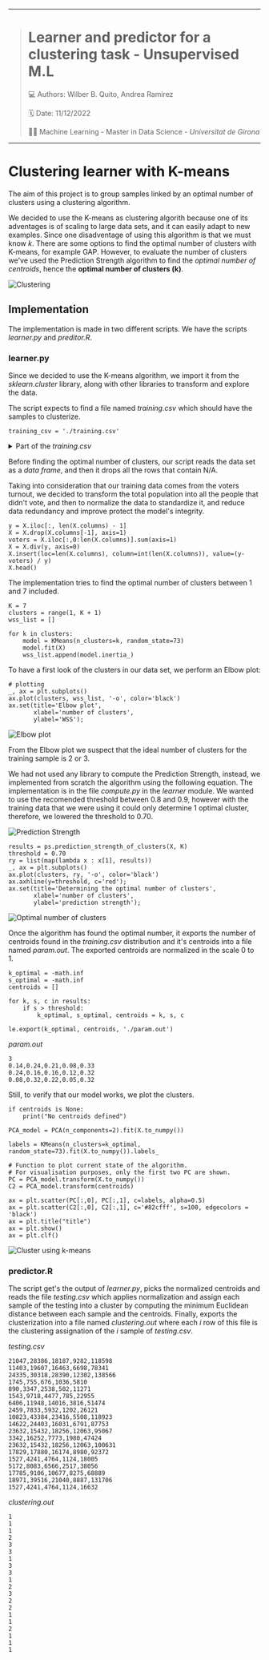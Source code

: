 ---
> # Learner and predictor for a clustering task - Unsupervised M.L
>
> 💻 Authors: Wilber B. Quito, Andrea Ramirez
>
> 🗓️ Date: 11/12/2022
>
> ✍🏼 Machine Learning - Master in Data Science - *Universitat de Girona*

___

# Clustering learner with K-means

The aim of this project is to group samples linked by an optimal number of clusters using a clustering algorithm.

We decided to use the K-means as clustering algorith because one of its adventages is of scaling to large data sets, and it can easily adapt to new examples. Since one disadventage of using this algorithm is that we must know *k*. There are some options to find the optimal number of clusters with K-means, for example GAP. However, to evaluate the number of clusters we've used the Prediction Strength algorithm to find the *optimal number of centroids*, hence the **optimal number of clusters (k)**. 

![Clustering](./img/portada.png)

## Implementation

The implementation is made in two different scripts. We have the scripts *learner.py* and *preditor.R*.

### learner.py

Since we decided to use the K-means algorithm, we import it from the *sklearn.cluster* library, along with other libraries to transform and explore the data.

The script expects to find a file named *training.csv* which should have the samples to clusterize. 

```
training_csv = './training.csv'
```

<details>
	<summary>Part of the <i>training.csv</i></summary>

```
20133,33265,26126,11062,135762
10823,43384,23416,5508,144598
16662,20697,15018,5846,94977
11403,19607,16463,6698,78397
1527,4241,4764,1124,18294
17829,17880,16174,8980,92602
2459,7833,5932,1202,27599
1745,755,676,1036,5696
31335,23294,22324,11377,119782
6406,11948,14016,3816,54139
14622,24403,16031,6791,87705
21047,28386,18187,9282,110165
17829,17880,16174,8980,83626
1981,7543,4008,1159,21065
1805,4011,3073,1117,14081
2824,8172,6667,1512,29064
1981,7543,4008,1159,21747
10823,43384,23416,5508,119165
6155,8207,13180,3669,48472
2441,11005,7111,1584,35514
```

</details>

Before finding the optimal number of clusters, our script reads the data set as a *data frame*, and then it drops all the rows that contain N/A. 

Taking into consideration that our training data comes from the voters turnout, we decided to transform the total population into all the people that didn't vote, and then to normalize the data to standardize it, and reduce data redundancy and improve protect the model's integrity. 

```
y = X.iloc[:, len(X.columns) - 1]
X = X.drop(X.columns[-1], axis=1)
voters = X.iloc[:,0:len(X.columns)].sum(axis=1)
X = X.div(y, axis=0)
X.insert(loc=len(X.columns), column=int(len(X.columns)), value=(y-voters) / y)
X.head()
```

The implementation tries to find the optimal number of clusters between 1 and 7 included. 

```
K = 7
clusters = range(1, K + 1)
wss_list = []

for k in clusters:
    model = KMeans(n_clusters=k, random_state=73)
    model.fit(X)
    wss_list.append(model.inertia_)
```

To have a first look of the clusters in our data set, we perform an Elbow plot:

```
# plotting
_, ax = plt.subplots()
ax.plot(clusters, wss_list, '-o', color='black')
ax.set(title='Elbow plot', 
       xlabel='number of clusters', 
       ylabel='WSS');
 ```
 
![Elbow plot](./img/elbow_plot.png)

From the Elbow plot we suspect that the ideal number of clusters for the training sample is 2 or 3.
 
We had not used any library to compute the Prediction Strength, instead, we implemented from scratch the algorithm using the following equation. The implementation is in the file *compute.py* in the *learner* module. We wanted to use the recomended threshold between 0.8 and 0.9, however with the training data that we were using it could only determine 1 optimal cluster, therefore, we lowered the threshold to 0.70.

![Prediction Strength](./img/ps-equation.png)

```
results = ps.prediction_strength_of_clusters(X, K)
threshold = 0.70
ry = list(map(lambda x : x[1], results))
_, ax = plt.subplots()
ax.plot(clusters, ry, '-o', color='black')
ax.axhline(y=threshold, c='red');
ax.set(title='Determining the optimal number of clusters', 
       xlabel='number of clusters', 
       ylabel='prediction strength');
```

![Optimal number of clusters](./img/optimal_number.png)

Once the algorithm has found the optimal number, it exports the number of centroids found in the *training.csv* distribution and it's centroids into a file named *param.out*. The exported centroids are normalized in the scale 0 to 1. 

```
k_optimal = -math.inf
s_optimal = -math.inf
centroids = []

for k, s, c in results:
    if s > threshold:
        k_optimal, s_optimal, centroids = k, s, c

le.export(k_optimal, centroids, './param.out')
```

*param.out*

```
3
0.14,0.24,0.21,0.08,0.33
0.24,0.16,0.16,0.12,0.32
0.08,0.32,0.22,0.05,0.32
```

Still, to verify that our model works, we plot the clusters.

```
if centroids is None:
    print("No centroids defined")

PCA_model = PCA(n_components=2).fit(X.to_numpy())

labels = KMeans(n_clusters=k_optimal, random_state=73).fit(X.to_numpy()).labels_

# Function to plot current state of the algorithm.
# For visualisation purposes, only the first two PC are shown.
PC = PCA_model.transform(X.to_numpy())
C2 = PCA_model.transform(centroids)

ax = plt.scatter(PC[:,0], PC[:,1], c=labels, alpha=0.5)
ax = plt.scatter(C2[:,0], C2[:,1], c='#82cfff', s=100, edgecolors = 'black')
ax = plt.title("title")
ax = plt.show()
ax = plt.clf()
```

![Cluster using k-means](./img/k-means.png)

### predictor.R

The script get's the output of *learner.py*, picks the normalized centroids and reads the file *testing.csv* which applies normalization and assign each sample of the testing into a cluster by computing the minimum Euclidean distance between each sample and the centroids. Finally, exports the clusterization into a file named *clustering.out* where each *i* row of this file is the clustering assignation of the *i* sample of *testing.csv*.

*testing.csv*

```
21047,28386,18187,9282,118598
11403,19607,16463,6698,78341
24335,30318,28390,12302,138566
1745,755,676,1036,5810
890,3347,2538,502,11271
1543,9718,4477,785,22955
6406,11948,14016,3816,51474
2459,7833,5932,1202,26121
10823,43384,23416,5508,118923
14622,24403,16031,6791,87753
23632,15432,18256,12063,95067
3342,16252,7773,1980,47424
23632,15432,18256,12063,100631
17829,17880,16174,8980,92372
1527,4241,4764,1124,18005
5172,8083,6566,2517,38056
17785,9106,10677,8275,68889
18971,39516,21040,8887,131706
1527,4241,4764,1124,16632
```

*clustering.out*

```
1
1
1
2
3
3
1
3
3
1
2
3
2
2
1
1
2
1
1
1
```
